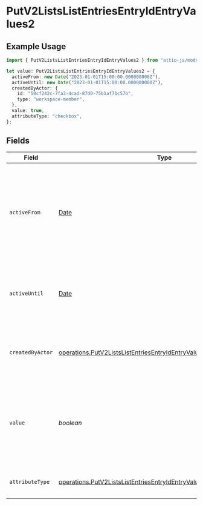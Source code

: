 # PutV2ListsListEntriesEntryIdEntryValues2

## Example Usage

```typescript
import { PutV2ListsListEntriesEntryIdEntryValues2 } from "attio-js/models/operations";

let value: PutV2ListsListEntriesEntryIdEntryValues2 = {
  activeFrom: new Date("2023-01-01T15:00:00.000000000Z"),
  activeUntil: new Date("2023-01-01T15:00:00.000000000Z"),
  createdByActor: {
    id: "50cf242c-7fa3-4cad-87d0-75b1af71c57b",
    type: "workspace-member",
  },
  value: true,
  attributeType: "checkbox",
};
```

## Fields

| Field                                                                                                                                                              | Type                                                                                                                                                               | Required                                                                                                                                                           | Description                                                                                                                                                        | Example                                                                                                                                                            |
| ------------------------------------------------------------------------------------------------------------------------------------------------------------------ | ------------------------------------------------------------------------------------------------------------------------------------------------------------------ | ------------------------------------------------------------------------------------------------------------------------------------------------------------------ | ------------------------------------------------------------------------------------------------------------------------------------------------------------------ | ------------------------------------------------------------------------------------------------------------------------------------------------------------------ |
| `activeFrom`                                                                                                                                                       | [Date](https://developer.mozilla.org/en-US/docs/Web/JavaScript/Reference/Global_Objects/Date)                                                                      | :heavy_check_mark:                                                                                                                                                 | The point in time at which this value was made "active". `active_from` can be considered roughly analogous to `created_at`.                                        | 2023-01-01T15:00:00.000000000Z                                                                                                                                     |
| `activeUntil`                                                                                                                                                      | [Date](https://developer.mozilla.org/en-US/docs/Web/JavaScript/Reference/Global_Objects/Date)                                                                      | :heavy_check_mark:                                                                                                                                                 | The point in time at which this value was deactivated. If `null`, the value is active.                                                                             | 2023-01-01T15:00:00.000000000Z                                                                                                                                     |
| `createdByActor`                                                                                                                                                   | [operations.PutV2ListsListEntriesEntryIdEntryValuesEntriesCreatedByActor](../../models/operations/putv2listslistentriesentryidentryvaluesentriescreatedbyactor.md) | :heavy_check_mark:                                                                                                                                                 | The actor that created this value.                                                                                                                                 | {<br/>"type": "workspace-member",<br/>"id": "50cf242c-7fa3-4cad-87d0-75b1af71c57b"<br/>}                                                                           |
| `value`                                                                                                                                                            | *boolean*                                                                                                                                                          | :heavy_check_mark:                                                                                                                                                 | A boolean representing whether the checkbox is checked or not. The string values 'true' and 'false' are also accepted.                                             | true                                                                                                                                                               |
| `attributeType`                                                                                                                                                    | [operations.PutV2ListsListEntriesEntryIdEntryValuesEntriesAttributeType](../../models/operations/putv2listslistentriesentryidentryvaluesentriesattributetype.md)   | :heavy_check_mark:                                                                                                                                                 | The attribute type of the value.                                                                                                                                   | checkbox                                                                                                                                                           |